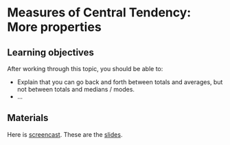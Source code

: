 # Measures of Central Tendency: More properties

## Learning objectives

After working through this topic, you should be able to:

- Explain that you can go back and forth between totals and averages, but not between
  totals and medians / modes.
- ...

## Materials

Here is
[screencast](https://electure.uni-bonn.de/static/mh_default_org/engage-player/xxx).
These are the [slides](descriptive_statistics-central_tendency_cardinal_data.pdf).
